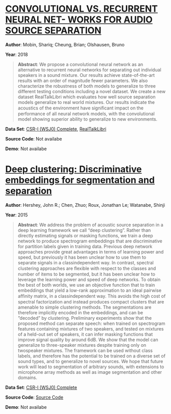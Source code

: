 #  [CONVOLUTIONAL VS. RECURRENT NEURAL NET- WORKS FOR AUDIO SOURCE SEPARATION](https://openreview.net/forum?id=SkKnhFJPG)
**Author**: Mobin, Shariq; Cheung, Brian; Olshausen, Bruno

**Year**: 2018
>**Abstract**: We propose a convolutional neural network as an alternative to recurrent neural networks for separating out individual speakers in a sound mixture. Our results achieve state-of-the-art results with an order of magnitude fewer parameters. We also characterize the robustness of both models to generalize to three different testing conditions including a novel dataset. We create a new dataset RealTalkLibri which evaluates how well source separation models generalize to real world mixtures. Our results indicate the acoustics of the environment have signiﬁcant impact on the performance of all neural network models, with the convolutional model showing superior ability to generalize to new environments.

**Data Set**: [CSR-I (WSJ0) Complete](https://catalog.ldc.upenn.edu/LDC93S6A), [RealTalkLibri](https://www.dropbox.com/s/4pscejhkqdr8xrk/rtl.tar.gz?dl=0)

**Source Code**: Not availabe

**Demo**: Not availabe

#  [Deep clustering: Discriminative embeddings for segmentation and separation](http://arxiv.org/abs/1508.04306)
**Author**: Hershey, John R.; Chen, Zhuo; Roux, Jonathan Le; Watanabe, Shinji

**Year**: 2015
>**Abstract**: We address the problem of acoustic source separation in a deep learning framework we call “deep clustering”. Rather than directly estimating signals or masking functions, we train a deep network to produce spectrogram embeddings that are discriminative for partition labels given in training data. Previous deep network approaches provide great advantages in terms of learning power and speed, but previously it has been unclear how to use them to separate signals in a classindependent way. In contrast, spectral clustering approaches are ﬂexible with respect to the classes and number of items to be segmented, but it has been unclear how to leverage the learning power and speed of deep networks. To obtain the best of both worlds, we use an objective function that to train embeddings that yield a low-rank approximation to an ideal pairwise afﬁnity matrix, in a classindependent way. This avoids the high cost of spectral factorization and instead produces compact clusters that are amenable to simple clustering methods. The segmentations are therefore implicitly encoded in the embeddings, and can be ”decoded” by clustering. Preliminary experiments show that the proposed method can separate speech: when trained on spectrogram features containing mixtures of two speakers, and tested on mixtures of a held-out set of speakers, it can infer masking functions that improve signal quality by around 6dB. We show that the model can generalize to three-speaker mixtures despite training only on twospeaker mixtures. The framework can be used without class labels, and therefore has the potential to be trained on a diverse set of sound types, and to generalize to novel sources. We hope that future work will lead to segmentation of arbitrary sounds, with extensions to microphone array methods as well as image segmentation and other domains.

**Data Set**: [CSR-I (WSJ0) Complete](https://catalog.ldc.upenn.edu/LDC93S6A)

**Source Code**: [Source Code](https://sourceforge.net/projects/currennt/)

**Demo**: Not availabe

